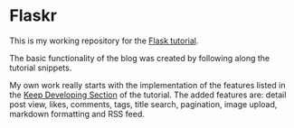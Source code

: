 Flaskr
======

This is my working repository for the [Flask tutorial](https://flask.palletsprojects.com/en/1.1.x/tutorial/#tutorial). 

The basic functionality of the blog was created by following along the tutorial snippets. 

My own work really starts with the implementation of the features listed in the [Keep Developing Section](https://flask.palletsprojects.com/en/1.1.x/tutorial/next/) of the tutorial. The added features are: detail post view, likes, comments, tags, title search, pagination, image upload, markdown formatting and RSS feed.
